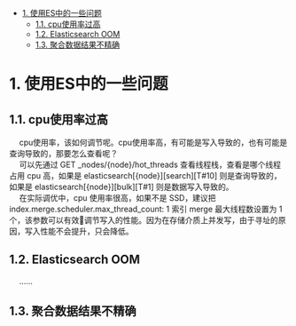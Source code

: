 

<!-- TOC -->

- [1. 使用ES中的一些问题](#1-使用es中的一些问题)
    - [1.1. cpu使用率过高](#11-cpu使用率过高)
    - [1.2. Elasticsearch OOM](#12-elasticsearch-oom)
    - [1.3. 聚合数据结果不精确](#13-聚合数据结果不精确)

<!-- /TOC -->


# 1. 使用ES中的一些问题  
## 1.1. cpu使用率过高  
&emsp; cpu使用率，该如何调节呢。cpu使用率高，有可能是写入导致的，也有可能是查询导致的，那要怎么查看呢？  
&emsp; 可以先通过 GET _nodes/{node}/hot_threads 查看线程栈，查看是哪个线程占用 cpu 高，如果是 elasticsearch[{node}][search][T#10] 则是查询导致的，如果是 elasticsearch[{node}][bulk][T#1] 则是数据写入导致的。  
&emsp; 在实际调优中，cpu 使用率很高，如果不是 SSD，建议把 index.merge.scheduler.max_thread_count: 1 索引 merge 最大线程数设置为 1 个，该参数可以有效调节写入的性能。因为在存储介质上并发写，由于寻址的原因，写入性能不会提升，只会降低。  


## 1.2. Elasticsearch OOM  
<!-- 
公司银子不多，遇到Elasticsearch OOM（内存溢出），除了瞪白眼，还能干啥... 
https://mp.weixin.qq.com/s/W3mSgShSgoqkGz6otZRE5Q
-->
&emsp; ......

## 1.3. 聚合数据结果不精确  
<!-- 
 Elasticsearch 聚合数据结果不精确，怎么破？ 
https://mp.weixin.qq.com/s/V4cGqvkQ7-DgeSvPSketgQ
-->